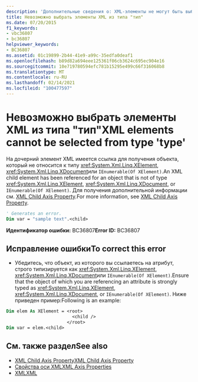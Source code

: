 ```yaml
---
description: 'Дополнительные сведения о: XML-элементы не могут быть выбраны из типа "тип"'
title: Невозможно выбрать элементы XML из типа "тип"
ms.date: 07/20/2015
f1_keywords:
- vbc36807
- bc36807
helpviewer_keywords:
- BC36807
ms.assetid: 01c19899-2b44-41e9-a99c-35edfa0deaf1
ms.openlocfilehash: b89d82a694eee125361f06cb3624c695ec904e16
ms.sourcegitcommit: 10e719780594efc781b15295e499c66f316068b8
ms.translationtype: MT
ms.contentlocale: ru-RU
ms.lasthandoff: 02/14/2021
ms.locfileid: "100477597"
---
```

# <a name="xml-elements-cannot-be-selected-from-type-type"></a><span data-ttu-id="4ffb6-103">Невозможно выбрать элементы XML из типа "тип"</span><span class="sxs-lookup"><span data-stu-id="4ffb6-103">XML elements cannot be selected from type 'type'</span></span>

<span data-ttu-id="4ffb6-104">На дочерний элемент XML имеется ссылка для получения объекта, который не относится к типу <xref:System.Xml.Linq.XElement>, <xref:System.Xml.Linq.XDocument>или `IEnumerable(Of XElement)`.</span><span class="sxs-lookup"><span data-stu-id="4ffb6-104">An XML child element has been referenced for an object that is not of type <xref:System.Xml.Linq.XElement>, <xref:System.Xml.Linq.XDocument>, or `IEnumerable(Of XElement)`.</span></span> <span data-ttu-id="4ffb6-105">Для получения дополнительной информации см. [XML Child Axis Property](../language-reference/xml-axis/xml-child-axis-property.md).</span><span class="sxs-lookup"><span data-stu-id="4ffb6-105">For more information, see [XML Child Axis Property](../language-reference/xml-axis/xml-child-axis-property.md).</span></span>  
  
```vb  
' Generates an error.  
Dim var = "sample text".<child>  
```  
  
 <span data-ttu-id="4ffb6-106">**Идентификатор ошибки:** BC36807</span><span class="sxs-lookup"><span data-stu-id="4ffb6-106">**Error ID:** BC36807</span></span>  
  
## <a name="to-correct-this-error"></a><span data-ttu-id="4ffb6-107">Исправление ошибки</span><span class="sxs-lookup"><span data-stu-id="4ffb6-107">To correct this error</span></span>  
  
- <span data-ttu-id="4ffb6-108">Убедитесь, что объект, из которого вы ссылаетесь на атрибут, строго типизируется как <xref:System.Xml.Linq.XElement>, <xref:System.Xml.Linq.XDocument>или `IEnumerable(Of XElement)`.</span><span class="sxs-lookup"><span data-stu-id="4ffb6-108">Ensure that the object of which you are referencing an attribute is strongly typed as <xref:System.Xml.Linq.XElement>, <xref:System.Xml.Linq.XDocument>, or `IEnumerable(Of XElement)`.</span></span> <span data-ttu-id="4ffb6-109">Ниже приведен пример:</span><span class="sxs-lookup"><span data-stu-id="4ffb6-109">Following is an example:</span></span>  
  
```vb  
Dim elem As XElement = <root>  
                         <child />  
                       </root>  
Dim var = elem.<child>  
```  
  
## <a name="see-also"></a><span data-ttu-id="4ffb6-110">См. также раздел</span><span class="sxs-lookup"><span data-stu-id="4ffb6-110">See also</span></span>

- [<span data-ttu-id="4ffb6-111">XML Child Axis Property</span><span class="sxs-lookup"><span data-stu-id="4ffb6-111">XML Child Axis Property</span></span>](../language-reference/xml-axis/xml-child-axis-property.md)
- [<span data-ttu-id="4ffb6-112">Свойства оси XML</span><span class="sxs-lookup"><span data-stu-id="4ffb6-112">XML Axis Properties</span></span>](../language-reference/xml-axis/index.md)
- [<span data-ttu-id="4ffb6-113">XML</span><span class="sxs-lookup"><span data-stu-id="4ffb6-113">XML</span></span>](../programming-guide/language-features/xml/index.md)
